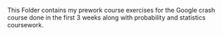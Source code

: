 This Folder contains my prework course exercises for the Google crash course done in the first 3 weeks along with probability and statistics coursework. 
